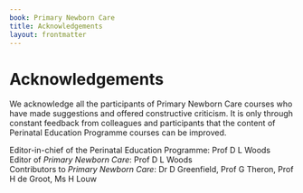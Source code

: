 ```yaml
---
book: Primary Newborn Care
title: Acknowledgements
layout: frontmatter
---
```


# Acknowledgements

We acknowledge all the participants of Primary Newborn Care courses who have made suggestions and offered constructive criticism. It is only through constant feedback from colleagues and participants that the content of Perinatal Education Programme courses can be improved.

Editor-in-chief of the Perinatal Education Programme: Prof D L Woods  
Editor of *Primary Newborn Care*: Prof D L Woods  
Contributors to *Primary Newborn Care*: Dr D Greenfield, Prof G Theron, Prof H de Groot, Ms H Louw
